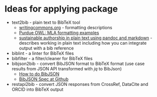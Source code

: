 
# Ideas for applying package

+ text2bib - plain text to BibTeX tool
    + [writingcommons.org](http://writingcommons.org/) - formatting descriptions
    + [Purdue OWL: MLA formatting examples](https://owl.english.purdue.edu/owl/resource/747/02/)
    + [sustainable authorship in plain text using pandoc and markdown](http://programminghistorian.org/lessons/sustainable-authorship-in-plain-text-using-pandoc-and-markdown#useful-resources) - describes working in plain text including how you can integrate output with a bib reference
+ biblint - a linter for BibTeX files
+ bibfilter - a filter/cleaner for BibTeX files
+ bibjson2bib - convert BibJSON format to BibTeX format (use case results from JSON API transformed with *jq* to BibJson)
    + [How to do BibJSON](http://okfnlabs.org/bibjson/)
    + [BibJSON Spec at Github](https://github.com/okfn/bibjson)
+ restapi2bib - convert JSON responses from CrossRef, DataCite and ORCID into BibTeX output

